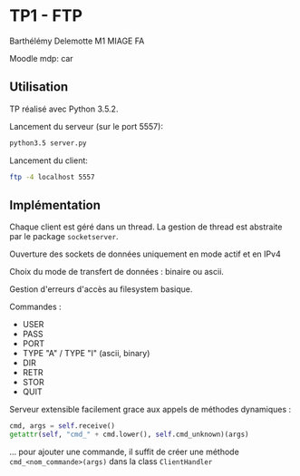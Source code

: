 TP1 - FTP
=========

Barthélémy Delemotte
M1 MIAGE FA

Moodle mdp: car

## Utilisation

TP réalisé avec Python 3.5.2.

Lancement du serveur (sur le port 5557):
```sh
python3.5 server.py
```

Lancement du client:
```sh
ftp -4 localhost 5557
```

## Implémentation

Chaque client est géré dans un thread.
La gestion de thread est abstraite par le package `socketserver`.


Ouverture des sockets de données uniquement en mode actif et en IPv4

Choix du mode de transfert de données : binaire ou ascii.

Gestion d'erreurs d'accès au filesystem basique.

Commandes :
* USER
* PASS
* PORT
* TYPE "A" / TYPE "I" (ascii, binary)
* DIR
* RETR
* STOR
* QUIT

Serveur extensible facilement grace aux appels de méthodes dynamiques :
```python
cmd, args = self.receive()
getattr(self, "cmd_" + cmd.lower(), self.cmd_unknown)(args)
```
... pour ajouter une commande, il suffit de créer une méthode `cmd_<nom_commande>(args)` dans la class `ClientHandler`







